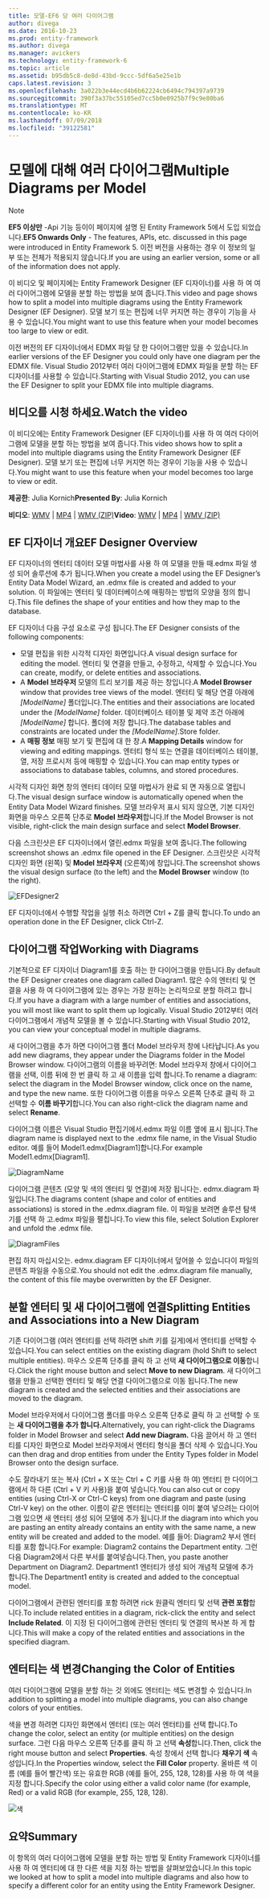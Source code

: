 ```yaml
---
title: 모델-EF6 당 여러 다이어그램
author: divega
ms.date: 2016-10-23
ms.prod: entity-framework
ms.author: divega
ms.manager: avickers
ms.technology: entity-framework-6
ms.topic: article
ms.assetid: b95db5c8-de8d-43bd-9ccc-5df6a5e25e1b
caps.latest.revision: 3
ms.openlocfilehash: 3a022b3e44ecd4b6b62224cb6494c794397a9739
ms.sourcegitcommit: 390f3a37bc55105ed7cc5b0e0925b7f9c9e80ba6
ms.translationtype: MT
ms.contentlocale: ko-KR
ms.lasthandoff: 07/09/2018
ms.locfileid: "39122581"
---
```

# <a name="multiple-diagrams-per-model"></a><span data-ttu-id="1b3eb-102">모델에 대해 여러 다이어그램</span><span class="sxs-lookup"><span data-stu-id="1b3eb-102">Multiple Diagrams per Model</span></span>
> [!NOTE]
> <span data-ttu-id="1b3eb-103">**EF5 이상만** -Api 기능 등이이 페이지에 설명 된 Entity Framework 5에서 도입 되었습니다.</span><span class="sxs-lookup"><span data-stu-id="1b3eb-103">**EF5 Onwards Only** - The features, APIs, etc. discussed in this page were introduced in Entity Framework 5.</span></span> <span data-ttu-id="1b3eb-104">이전 버전을 사용하는 경우 이 정보의 일부 또는 전체가 적용되지 않습니다.</span><span class="sxs-lookup"><span data-stu-id="1b3eb-104">If you are using an earlier version, some or all of the information does not apply.</span></span>

<span data-ttu-id="1b3eb-105">이 비디오 및 페이지에는 Entity Framework Designer (EF 디자이너)를 사용 하 여 여러 다이어그램에 모델을 분할 하는 방법을 보여 줍니다.</span><span class="sxs-lookup"><span data-stu-id="1b3eb-105">This video and page shows how to split a model into multiple diagrams using the Entity Framework Designer (EF Designer).</span></span> <span data-ttu-id="1b3eb-106">모델 보기 또는 편집에 너무 커지면 하는 경우이 기능을 사용 수 있습니다.</span><span class="sxs-lookup"><span data-stu-id="1b3eb-106">You might want to use this feature when your model becomes too large to view or edit.</span></span>

<span data-ttu-id="1b3eb-107">이전 버전의 EF 디자이너에서 EDMX 파일 당 한 다이어그램만 있을 수 있습니다.</span><span class="sxs-lookup"><span data-stu-id="1b3eb-107">In earlier versions of the EF Designer you could only have one diagram per the EDMX file.</span></span> <span data-ttu-id="1b3eb-108">Visual Studio 2012부터 여러 다이어그램에 EDMX 파일을 분할 하는 EF 디자이너를 사용할 수 있습니다.</span><span class="sxs-lookup"><span data-stu-id="1b3eb-108">Starting with Visual Studio 2012, you can use the EF Designer to split your EDMX file into multiple diagrams.</span></span>

## <a name="watch-the-video"></a><span data-ttu-id="1b3eb-109">비디오를 시청 하세요.</span><span class="sxs-lookup"><span data-stu-id="1b3eb-109">Watch the video</span></span>
<span data-ttu-id="1b3eb-110">이 비디오에는 Entity Framework Designer (EF 디자이너)를 사용 하 여 여러 다이어그램에 모델을 분할 하는 방법을 보여 줍니다.</span><span class="sxs-lookup"><span data-stu-id="1b3eb-110">This video shows how to split a model into multiple diagrams using the Entity Framework Designer (EF Designer).</span></span> <span data-ttu-id="1b3eb-111">모델 보기 또는 편집에 너무 커지면 하는 경우이 기능을 사용 수 있습니다.</span><span class="sxs-lookup"><span data-stu-id="1b3eb-111">You might want to use this feature when your model becomes too large to view or edit.</span></span>

<span data-ttu-id="1b3eb-112">**제공한**: Julia Kornich</span><span class="sxs-lookup"><span data-stu-id="1b3eb-112">**Presented By**: Julia Kornich</span></span>

<span data-ttu-id="1b3eb-113">**비디오**: [WMV](http://download.microsoft.com/download/5/C/2/5C2B52AB-5532-426F-B078-1E253341B5FA/HDI-ITPro-MSDN-winvideo-multiplediagrams.wmv) | [MP4](http://download.microsoft.com/download/5/C/2/5C2B52AB-5532-426F-B078-1E253341B5FA/HDI-ITPro-MSDN-mp4video-multiplediagrams.m4v) | [WMV (ZIP)](http://download.microsoft.com/download/5/C/2/5C2B52AB-5532-426F-B078-1E253341B5FA/HDI-ITPro-MSDN-winvideo-multiplediagrams.zip)</span><span class="sxs-lookup"><span data-stu-id="1b3eb-113">**Video**: [WMV](http://download.microsoft.com/download/5/C/2/5C2B52AB-5532-426F-B078-1E253341B5FA/HDI-ITPro-MSDN-winvideo-multiplediagrams.wmv) | [MP4](http://download.microsoft.com/download/5/C/2/5C2B52AB-5532-426F-B078-1E253341B5FA/HDI-ITPro-MSDN-mp4video-multiplediagrams.m4v) | [WMV (ZIP)](http://download.microsoft.com/download/5/C/2/5C2B52AB-5532-426F-B078-1E253341B5FA/HDI-ITPro-MSDN-winvideo-multiplediagrams.zip)</span></span>

## <a name="ef-designer-overview"></a><span data-ttu-id="1b3eb-114">EF 디자이너 개요</span><span class="sxs-lookup"><span data-stu-id="1b3eb-114">EF Designer Overview</span></span>

<span data-ttu-id="1b3eb-115">EF 디자이너의 엔터티 데이터 모델 마법사를 사용 하 여 모델을 만들 때.edmx 파일 생성 되어 솔루션에 추가 됩니다.</span><span class="sxs-lookup"><span data-stu-id="1b3eb-115">When you create a model using the EF Designer’s Entity Data Model Wizard, an .edmx file is created and added to your solution.</span></span> <span data-ttu-id="1b3eb-116">이 파일에는 엔터티 및 데이터베이스에 매핑하는 방법의 모양을 정의 합니다.</span><span class="sxs-lookup"><span data-stu-id="1b3eb-116">This file defines the shape of your entities and how they map to the database.</span></span>

<span data-ttu-id="1b3eb-117">EF 디자이너 다음 구성 요소로 구성 됩니다.</span><span class="sxs-lookup"><span data-stu-id="1b3eb-117">The EF Designer consists of the following components:</span></span>

-   <span data-ttu-id="1b3eb-118">모델 편집을 위한 시각적 디자인 화면입니다.</span><span class="sxs-lookup"><span data-stu-id="1b3eb-118">A visual design surface for editing the model.</span></span> <span data-ttu-id="1b3eb-119">엔터티 및 연결을 만들고, 수정하고, 삭제할 수 있습니다.</span><span class="sxs-lookup"><span data-stu-id="1b3eb-119">You can create, modify, or delete entities and associations.</span></span>
-   <span data-ttu-id="1b3eb-120">A **Model 브라우저** 모델의 트리 보기를 제공 하는 창입니다.</span><span class="sxs-lookup"><span data-stu-id="1b3eb-120">A **Model Browser** window that provides tree views of the model.</span></span>  <span data-ttu-id="1b3eb-121">엔터티 및 해당 연결 아래에 *\[ModelName\]* 폴더입니다.</span><span class="sxs-lookup"><span data-stu-id="1b3eb-121">The entities and their associations are located under the *\[ModelName\]* folder.</span></span> <span data-ttu-id="1b3eb-122">데이터베이스 테이블 및 제약 조건 아래에  *\[ModelName\]* 합니다. 폴더에 저장 합니다.</span><span class="sxs-lookup"><span data-stu-id="1b3eb-122">The database tables and constraints are located under the *\[ModelName\]*.Store folder.</span></span>
-   <span data-ttu-id="1b3eb-123">A **매핑 정보** 매핑 보기 및 편집에 대 한 창.</span><span class="sxs-lookup"><span data-stu-id="1b3eb-123">A **Mapping Details** window for viewing and editing mappings.</span></span> <span data-ttu-id="1b3eb-124">엔터티 형식 또는 연결을 데이터베이스 테이블, 열, 저장 프로시저 등에 매핑할 수 있습니다.</span><span class="sxs-lookup"><span data-stu-id="1b3eb-124">You can map entity types or associations to database tables, columns, and stored procedures.</span></span> 

<span data-ttu-id="1b3eb-125">시각적 디자인 화면 창의 엔터티 데이터 모델 마법사가 완료 되 면 자동으로 열립니다.</span><span class="sxs-lookup"><span data-stu-id="1b3eb-125">The visual design surface window is automatically opened when the Entity Data Model Wizard finishes.</span></span> <span data-ttu-id="1b3eb-126">모델 브라우저 표시 되지 않으면, 기본 디자인 화면을 마우스 오른쪽 단추로 **Model 브라우저**합니다.</span><span class="sxs-lookup"><span data-stu-id="1b3eb-126">If the Model Browser is not visible, right-click the main design surface and select **Model Browser**.</span></span>

<span data-ttu-id="1b3eb-127">다음 스크린샷은 EF 디자이너에서 열린.edmx 파일을 보여 줍니다.</span><span class="sxs-lookup"><span data-stu-id="1b3eb-127">The following screenshot shows an .edmx file opened in the EF Designer.</span></span> <span data-ttu-id="1b3eb-128">스크린샷은 시각적 디자인 화면 (왼쪽) 및 **Model 브라우저** (오른쪽)에 창입니다.</span><span class="sxs-lookup"><span data-stu-id="1b3eb-128">The screenshot shows the visual design surface (to the left) and the **Model Browser** window (to the right).</span></span>

![EFDesigner2](~/ef6/media/efdesigner2.png)

<span data-ttu-id="1b3eb-130">EF 디자이너에서 수행할 작업을 실행 취소 하려면 Ctrl + Z를 클릭 합니다.</span><span class="sxs-lookup"><span data-stu-id="1b3eb-130">To undo an operation done in the EF Designer, click Ctrl-Z.</span></span>

## <a name="working-with-diagrams"></a><span data-ttu-id="1b3eb-131">다이어그램 작업</span><span class="sxs-lookup"><span data-stu-id="1b3eb-131">Working with Diagrams</span></span>

<span data-ttu-id="1b3eb-132">기본적으로 EF 디자이너 Diagram1를 호출 하는 한 다이어그램을 만듭니다.</span><span class="sxs-lookup"><span data-stu-id="1b3eb-132">By default the EF Designer creates one diagram called Diagram1.</span></span> <span data-ttu-id="1b3eb-133">많은 수의 엔터티 및 연결을 사용 하 여 다이어그램에 있는 경우는 가장 원하는 논리적으로 분할 하려고 합니다.</span><span class="sxs-lookup"><span data-stu-id="1b3eb-133">If you have a diagram with a large number of entities and associations, you will most like want to split them up logically.</span></span> <span data-ttu-id="1b3eb-134">Visual Studio 2012부터 여러 다이어그램에서 개념적 모델을 볼 수 있습니다.</span><span class="sxs-lookup"><span data-stu-id="1b3eb-134">Starting with Visual Studio 2012, you can view your conceptual model in multiple diagrams.</span></span>   

<span data-ttu-id="1b3eb-135">새 다이어그램을 추가 하면 다이어그램 폴더 Model 브라우저 창에 나타납니다.</span><span class="sxs-lookup"><span data-stu-id="1b3eb-135">As you add new diagrams, they appear under the Diagrams folder in the Model Browser window.</span></span> <span data-ttu-id="1b3eb-136">다이어그램의 이름을 바꾸려면: Model 브라우저 창에서 다이어그램을 선택, 이름 뒤에 한 번 클릭 하 고 새 이름을 입력 합니다.</span><span class="sxs-lookup"><span data-stu-id="1b3eb-136">To rename a diagram: select the diagram in the Model Browser window, click once on the name, and type the new name.</span></span>  <span data-ttu-id="1b3eb-137">또한 다이어그램 이름을 마우스 오른쪽 단추로 클릭 하 고 선택할 수 **이름 바꾸기**합니다.</span><span class="sxs-lookup"><span data-stu-id="1b3eb-137">You can also right-click the diagram name and select **Rename**.</span></span>

<span data-ttu-id="1b3eb-138">다이어그램 이름은 Visual Studio 편집기에서.edmx 파일 이름 옆에 표시 됩니다.</span><span class="sxs-lookup"><span data-stu-id="1b3eb-138">The diagram name is displayed next to the .edmx file name, in the Visual Studio editor.</span></span> <span data-ttu-id="1b3eb-139">예를 들어 Model1.edmx\[Diagram1\]합니다.</span><span class="sxs-lookup"><span data-stu-id="1b3eb-139">For example Model1.edmx\[Diagram1\].</span></span>

![DiagramName](~/ef6/media/diagramname.png)

<span data-ttu-id="1b3eb-141">다이어그램 콘텐츠 (모양 및 색의 엔터티 및 연결)에 저장 됩니다는. edmx.diagram 파일입니다.</span><span class="sxs-lookup"><span data-stu-id="1b3eb-141">The diagrams content (shape and color of entities and associations) is stored in the .edmx.diagram file.</span></span> <span data-ttu-id="1b3eb-142">이 파일을 보려면 솔루션 탐색기를 선택 하 고.edmx 파일을 펼칩니다.</span><span class="sxs-lookup"><span data-stu-id="1b3eb-142">To view this file, select Solution Explorer and unfold the .edmx file.</span></span> 

![DiagramFiles](~/ef6/media/diagramfiles.png)

<span data-ttu-id="1b3eb-144">편집 하지 마십시오는. edmx.diagram EF 디자이너에서 덮어쓸 수 있습니다이 파일의 콘텐츠 파일을 수동으로.</span><span class="sxs-lookup"><span data-stu-id="1b3eb-144">You should not edit the .edmx.diagram file manually, the content of this file maybe overwritten by the EF Designer.</span></span>
 
## <a name="splitting-entities-and-associations-into-a-new-diagram"></a><span data-ttu-id="1b3eb-145">분할 엔터티 및 새 다이어그램에 연결</span><span class="sxs-lookup"><span data-stu-id="1b3eb-145">Splitting Entities and Associations into a New Diagram</span></span>

<span data-ttu-id="1b3eb-146">기존 다이어그램 (여러 엔터티를 선택 하려면 shift 키를 길게)에서 엔터티를 선택할 수 있습니다.</span><span class="sxs-lookup"><span data-stu-id="1b3eb-146">You can select entities on the existing diagram (hold Shift to select multiple entities).</span></span> <span data-ttu-id="1b3eb-147">마우스 오른쪽 단추를 클릭 하 고 선택 **새 다이어그램으로 이동**합니다.</span><span class="sxs-lookup"><span data-stu-id="1b3eb-147">Click the right mouse button and select **Move to new Diagram**.</span></span> <span data-ttu-id="1b3eb-148">새 다이어그램을 만들고 선택한 엔터티 및 해당 연결 다이어그램으로 이동 됩니다.</span><span class="sxs-lookup"><span data-stu-id="1b3eb-148">The new diagram is created and the selected entities and their associations are moved to the diagram.</span></span>

<span data-ttu-id="1b3eb-149">Model 브라우저에서 다이어그램 폴더를 마우스 오른쪽 단추로 클릭 하 고 선택할 수 또는 **새 다이어그램을 추가 합니다.**</span><span class="sxs-lookup"><span data-stu-id="1b3eb-149">Alternatively, you can right-click the Diagrams folder in Model Browser and select **Add new Diagram.**</span></span> <span data-ttu-id="1b3eb-150">다음 끌어서 하 고 엔터티를 디자인 화면으로 Model 브라우저에서 엔터티 형식을 폴더 삭제 수 있습니다.</span><span class="sxs-lookup"><span data-stu-id="1b3eb-150">You can then drag and drop entities from under the Entity Types folder in Model Browser onto the design surface.</span></span>

<span data-ttu-id="1b3eb-151">수도 잘라내기 또는 복사 (Ctrl + X 또는 Ctrl + C 키를 사용 하 여) 엔터티 한 다이어그램에서 하 다른 (Ctrl + V 키 사용)을 붙여 넣습니다.</span><span class="sxs-lookup"><span data-stu-id="1b3eb-151">You can also cut or copy entities (using Ctrl-X or Ctrl-C keys) from one diagram and paste (using Ctrl-V key) on the other.</span></span> <span data-ttu-id="1b3eb-152">이름이 같은 엔터티는 엔터티를 이미 붙여 넣으려는 다이어그램 있으면 새 엔터티 생성 되어 모델에 추가 됩니다.</span><span class="sxs-lookup"><span data-stu-id="1b3eb-152">If the diagram into which you are pasting an entity already contains an entity with the same name, a new entity will be created and added to the model.</span></span>  <span data-ttu-id="1b3eb-153">예를 들어: Diagram2 부서 엔터티를 포함 합니다.</span><span class="sxs-lookup"><span data-stu-id="1b3eb-153">For example: Diagram2 contains the Department entity.</span></span> <span data-ttu-id="1b3eb-154">그런 다음 Diagram2에서 다른 부서를 붙여넣습니다.</span><span class="sxs-lookup"><span data-stu-id="1b3eb-154">Then, you paste another Department on Diagram2.</span></span> <span data-ttu-id="1b3eb-155">Department1 엔터티가 생성 되어 개념적 모델에 추가 합니다.</span><span class="sxs-lookup"><span data-stu-id="1b3eb-155">The Department1 entity is created and added to the conceptual model.</span></span>   

<span data-ttu-id="1b3eb-156">다이어그램에서 관련된 엔터티를 포함 하려면 rick 원클릭 엔터티 및 선택 **관련 포함**합니다.</span><span class="sxs-lookup"><span data-stu-id="1b3eb-156">To include related entities in a diagram, rick-click the entity and select **Include Related**.</span></span> <span data-ttu-id="1b3eb-157">이 지정 된 다이어그램에 관련된 엔터티 및 연결의 복사본 하 게 합니다.</span><span class="sxs-lookup"><span data-stu-id="1b3eb-157">This will make a copy of the related entities and associations in the specified diagram.</span></span>

## <a name="changing-the-color-of-entities"></a><span data-ttu-id="1b3eb-158">엔터티는 색 변경</span><span class="sxs-lookup"><span data-stu-id="1b3eb-158">Changing the Color of Entities</span></span>

<span data-ttu-id="1b3eb-159">여러 다이어그램에 모델을 분할 하는 것 외에도 엔터티는 색도 변경할 수 있습니다.</span><span class="sxs-lookup"><span data-stu-id="1b3eb-159">In addition to splitting a model into multiple diagrams, you can also change colors of your entities.</span></span>

<span data-ttu-id="1b3eb-160">색을 변경 하려면 디자인 화면에서 엔터티 (또는 여러 엔터티)를 선택 합니다.</span><span class="sxs-lookup"><span data-stu-id="1b3eb-160">To change the color, select an entity (or multiple entities) on the design surface.</span></span> <span data-ttu-id="1b3eb-161">그런 다음 마우스 오른쪽 단추를 클릭 하 고 선택 **속성**합니다.</span><span class="sxs-lookup"><span data-stu-id="1b3eb-161">Then, click the right mouse button and select **Properties**.</span></span> <span data-ttu-id="1b3eb-162">속성 창에서 선택 합니다 **채우기 색** 속성입니다.</span><span class="sxs-lookup"><span data-stu-id="1b3eb-162">In the Properties window, select the **Fill Color** property.</span></span> <span data-ttu-id="1b3eb-163">올바른 색 이름 (예를 들어 빨간색) 또는 유효한 RGB (예를 들어, 255, 128, 128)를 사용 하 여 색을 지정 합니다.</span><span class="sxs-lookup"><span data-stu-id="1b3eb-163">Specify the color using either a valid color name (for example, Red) or a valid RGB (for example, 255, 128, 128).</span></span> 

![색](~/ef6/media/color.png)

## <a name="summary"></a><span data-ttu-id="1b3eb-165">요약</span><span class="sxs-lookup"><span data-stu-id="1b3eb-165">Summary</span></span>

<span data-ttu-id="1b3eb-166">이 항목의 여러 다이어그램에 모델을 분할 하는 방법 및 Entity Framework 디자이너를 사용 하 여 엔터티에 대 한 다른 색을 지정 하는 방법을 살펴보았습니다.</span><span class="sxs-lookup"><span data-stu-id="1b3eb-166">In this topic we looked at how to split a model into multiple diagrams and also how to specify a different color for an entity using the Entity Framework Designer.</span></span> 
